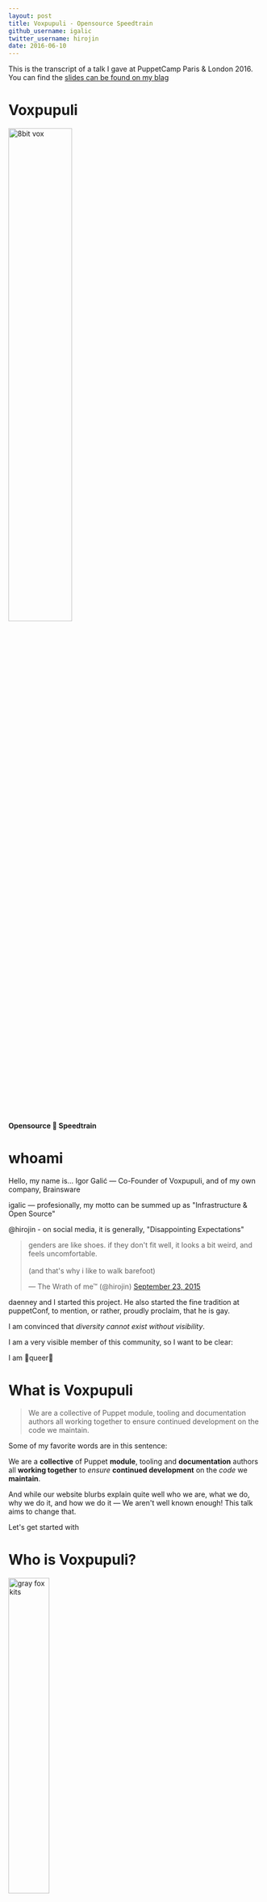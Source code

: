 ```yaml
---
layout: post
title: Voxpupuli - Opensource Speedtrain
github_username: igalic
twitter_username: hirojin
date: 2016-06-10
---
```


This is the transcript of a talk I gave at PuppetCamp Paris & London 2016.
You can find the [slides can be found on my blag](https://blag.esotericsystems.at/igor/presents/voxpupuli-opensource-speedtrain/)

Voxpupuli
=========

<img alt="8bit vox" src="{{ site.url }}{{ site.baseurl }}/static/images/8bit-vox.png" width="50%" height="50%" />

**Opensource 🚅 Speedtrain**

whoami
======

Hello, my name is…
Igor Galić — Co-Founder of Voxpupuli, and of my own company, Brainsware

igalic — profesionally, my motto can be summed up as "Infrastructure & Open Source"

@hirojin - on social media, it is generally, "Disappointing Expectations"

<blockquote class="twitter-tweet" data-lang="en"><p lang="en" dir="ltr">genders are like shoes. if they don&#39;t fit well, it looks a bit weird, and feels uncomfortable.<br><br>(and that&#39;s why i like to walk barefoot)</p>&mdash; The Wrath of me™ (@hirojin) <a href="https://twitter.com/hirojin/status/646652627581829120">September 23, 2015</a></blockquote>
<script async src="//platform.twitter.com/widgets.js" charset="utf-8"></script>

daenney and I started this project. He also started the fine tradition at
puppetConf, to mention, or rather, proudly proclaim, that he is gay.

I am convinced that *diversity cannot exist without visibility*.

I am a very visible member of this community, so I want to be clear:

I am 🌈queer🌈

What is Voxpupuli
=================

> We are a collective of Puppet module, tooling and documentation authors all working together to ensure continued development on the code we maintain.

Some of my favorite words are in this sentence:

We are a **collective** of Puppet **module**, tooling and **documentation** authors all **working together** to *ensure* **continued development** on the *code* we **maintain**.

And while our website blurbs explain quite well who we are, what we do, why we do it, and how we do it — We aren't well known enough! This talk aims to change that.

Let's get started with

Who is Voxpupuli?
=================

<img alt="gray fox kits" src="{{ site.url }}{{ site.baseurl }}/static/images/gray-fox-kits-956687_1280.jpg" width="40%" height="40%" />

64… wait 65… no actually 66 volunteers

-   admins
-   many non-coders
-   git newbies

Currently, Voxpupuli is made of ~64~ ~65~ 66 people who altogether have
access to 130~ repositories. Most of those represent either puppet modules (100~) or puppet-lint checks, or some other kind of gem.

Except for those among us who are Puppet employees, none of our contributors are paid to do this work. And even the Puppet employees aren't paid to do *this* work! We are volunteers, most of us are admins, many of us not coders, a lot of us don't know how git works…

Why is Voxpupuli?
=================

-   impulsiveness

Daenney and me founded, then Puppet-Community, out of impulsiveness. We were frustrated with the pace at which things were moving, and we figured that we needed a space where we can iterate faster than Puppet. Puppet is bound by contracts to their customers. We as admins, running primarily the open source version of puppet, on the other hand, are free to decide on our own when to move, upgrade or break something.

-   necessity

Maintaining puppet modules is hard. Constantly ensuring quality is a
never-ending race against bit-rot. The ruby ecosystem is evolving fast, and it's
hard to keep up with the tools and *best* practices. Running this race alone can
be exhausting, at best. But slipping up, falling ill, taking vacation, changing
jobs, losing interest - [being human](http://somethingsinistral.net/blog/hiatus/), makes it impossible to keep up *alone*.

As systems administrators we strive to eliminate any possible
single-point-of-failure. Often times forgetting that we ourselves can become
one. Sometimes in this very process.

A puppet module can be tiny. Yet, at times, it may require a lot of attention and time. Even if not, if you have more than one module, it adds up!

With 60~ other people around, you are not alone. I believe that in Voxpupuli we have succeeded in eliminating the single-point of failure of the *maintainer*.

<img alt="more fox pups" src="{{ site.url }}{{ site.baseurl }}/static/images/more-fox-pups.jpg" width="40%" height="40%" />

Daenney and I may have been the fire-starters, but Voxpupuli has transcended our
hopes and expectations. It has become that proof that the sum is greater than its parts.

Voxpupuli is a collaborative space, and a safe-haven.

For people, and for their work.

How does Voxpupuli…?
====================

So how are we doing this? With people; obviously.
With robots, too. And with tools, that enforce standards and conventions. Let's start with the robots…

Robots: vpci
============

<img alt="8bit vpci" src="{{ site.url }}{{ site.baseurl }}/static/images/8bit-vpci.png" width="50%" height="50%" />

Is a set of bash and python scripts that runs beaker tests for Voxpupuli, but
also for Puppet. Of those modules that have beaker acceptance tests, we can be
relatively certain that they will work out quite fine.

Robots: Travis
==============

<img alt="Travis" src="{{ site.url }}{{ site.baseurl }}/static/images/travis-mascot-600px.png" width="60%" height="60%" />

-   rspec-puppet
-   STRICT\_VARIABLES
-   rubocop
-   release

Travis does *the rest*. Our `.travis.yml` is rather extensive. We have test
against all *current* ruby versions. We test puppet 3.x and 4.x. Always with
`STRICT_VARIABLES`. We run linters for our puppet code, and rspec-rubocop for
our spec tests and ruby code.

Sometimes rubocop can be a pain — mostly because it's a fast moving target.
However, enforcing a uniform style, and catching potentially dangerous code in a
highly dynamic language, with a highly flexible syntax, is absolutely
invaluable.

Finally, Travis also deploys our modules to the Puppetforge, and our Gems to the
Rubyforge. It does so, whenever someone creates a tag. And to make **this**
uniform too, we have the `voxpupuli/release` gem with rake tasks that check the
`CHANGELOG.md`, tag, bump the version, and push.

We tried really hard to make our release process as *easy* as possible, so that
anyone who wants, or needs a release of the current master, can request that
simply by creating a pull-request.

People: Contributor
===================

<img alt="mirror" src="{{ site.url }}{{ site.baseurl }}/static/images/frame-308791_1280.png" width="50%" height="50%" />

-   issues & pull requests
-   feedback on irc & slack

So if **you** need a fresh release of puppet-mcollective, **you** can do that. All
you have to do is create a pull-request. And hunt-down someone who'll merge it,
and run rake `travis_release`.

For this we have a broad set of channels: GitHub Pull Requests and Issues being
the most obvious here. And you can use those for other bug reports, or to
provide us with patches.

Structure and Communication
===========================

in Community Management

<img alt="plumbing" src="{{ site.url }}{{ site.baseurl }}/static/images/plumbing.jpg" width="60%" height="60%" />

The *plumbing* repository is where you can track or report structural issues
that need public discussion. Bugs in the community, or feature requests, if you
so will. We also have a Code of Conduct email list, for privately disclosing
issues.

All our channels, be that IRC & Slack, or Github, or Mailing Lists, adhere to
the the general Puppet code of conduct. We also explicitly have the Covenant
Code of Conduct in place in all of our repositories.

Every contribution, no matter how trivial or elaborate, or even *wrong* is
immensely valuable. Treating it, and the person it comes from with the respect
and humility strengthens our ties to the community, and can broaden it, too.

People: Members
===============

<img alt="Accept" src="{{ site.url }}{{ site.baseurl }}/static/images/Accept.png" width="200" height="200" />

-   push buttons

Many drive-thru contributors circle around, and finally stick around. Whenever I
notice that someone is doing my job, I invite them to the organization. Clicking
on accept in that email is all they have to do. We don't require anyone to sign
a CLA (Contributor License Agreement), or anything like that. But, clicking that
button is a powerful motion. Suddenly, instead of having one pet project, a
person has merge access to *all* our repositories. This can be an exhilarating
feeling. It might not last long, mind you, but even so, it motivates them to
clean up a bunch of old issues & pull requests, or release a module that hasn't
been released in a while.

Again, the reason why it's so simple to get started with these things, rather
than to be overwhelmed with it are our standards and conventions.

-   We use module\_sync to handle boilerplate code across repositories
-   This ensures .rubocop.yml, .puppet-lint.rc, Rakefile & Gemfile, and .travis.yml to be same-ish
-   Every pull request is checked by Travis & vpci
-   Every pull request is reviewed and merged by someone who is *not* the author

<img alt="tyre fire" src="{{ site.url }}{{ site.baseurl }}/static/images/tyre-fire.jpg" width="40%" height="40%" />

If this sounds boring, all I can say is that boring code is *good*. We have far
too much excitement in our jobs.

<img alt="campfire" src="{{ site.url }}{{ site.baseurl }}/static/images/lagerfeuer.jpg" width="40%" height="40%" />

So having boring code code that helps us run our infrastructure give you
that warm fuzzy feeling of reliability.

People: Community Gardeners
===========================

<img alt="community garden" src="{{ site.url }}{{ site.baseurl }}/static/images/community-garden.jpg" width="40%" height="40%" />

-   grant & revoke access
-   enforce coc
-   listen

I am, in GitHub speak, one of the Owners of the Voxpupuli organisation. In
GitHub terms this means I can grant (and revoke) access to our repositories.

In our own terms, it means that I

-   hold the keys to our secrets
-   get to be on the <coc@voxpupuli.org> list

It means that I have to listen — often for clues — to our community. I might
have to moderate behavior, or (over)enthusiasm. If others have failed to do so,
I have to enforce our CoC. And finally, I have to recognize and empower
contributors, elevating them to members.

The Quantified Us
=================

Often, just listening is not enough. In the days of Big Data, we can gather
information about our community automatically, thanks to the magic of APIs! And
we can proccess this Big Data with Big Data tools, such as CSV.

Currently we use

-   underscoregan/community\_management
-   lbabhr/octohatrack
-   duckinator/how\_is

to gather the basic info on how our community is doing — and more importantly
*who* is doing things. It's very important to us to reward all members of our
community with the gift of merge access — especially the ones the ones who may
otherwise slip thru the cracks because all they do is report bugs / issues, and
review pull requests!

What does Voxpupuli…
====================

<img alt="8bit vox" src="{{ site.url }}{{ site.baseurl }}/static/images/8bit-vox.png" width="50%" height="50%" />

-   … do for my company?
-   … do for me?

We provide a broad set of well recognized modules. These modules are subject to
the highest quality standards — enforced by robots!

Our modules are released frequently (by robots!), and are compatible with the latest puppet versions.

If you have a popular module or gem, we can adopt it, *and you*.

Steal this process
==================

At the off chance that none of our modules strike your fancy, you might still be
interested in our tools, or our process.

All the tools we use are freely (gratis, libre) available. All the tools we produce are freely (gratis, libre) available.

If you are stuck in a silo, you may be able to alleviate your pains by adopting our tools to enforce standards, quality, and to make deployments easy.

If you are "stuck" in a flat hierarchy, you may be in the unique position of having responsibility, *and* power.

I advise your to take your responsibility for your team mates first, and to use your power wisely. If you adopt our management process, it will mean that on-boarding practially takes care of itself.

Be that new junior ops colleagues, or veteran developers, when you ***empower*** them you will earn their trust and their respect.

Thank you
=========

-   Catch me (us!) for questions! Come talk to us in `#voxpupuli`!
-   …join us!


Sources
=======

* https://pixabay.com/en/gray-fox-kits-young-babies-956687/
* https://www.flickr.com/photos/yellowstonenps/18654448490
* https://pixabay.com/en/frame-mirror-picture-baroque-empty-308791/
* https://www.flickr.com/photos/timmy/5910881115/
* https://commons.wikimedia.org/wiki/File:Accept.svg
* https://www.flickr.com/photos/widnr/6588149033
* https://www.flickr.com/photos/sejanc/866122048
* https://www.flickr.com/photos/pellesten/8286654017/
